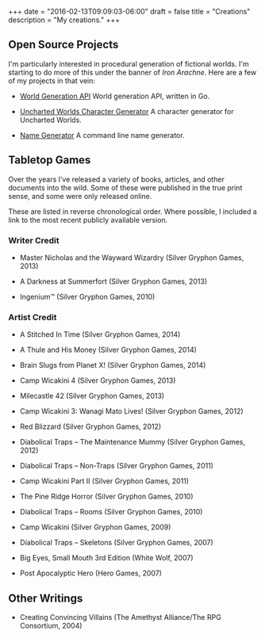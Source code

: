 +++
date = "2016-02-13T09:09:03-06:00"
draft = false
title = "Creations"
description = "My creations."
+++

## Open Source Projects

I'm particularly interested in procedural generation of fictional worlds. I'm starting to do more of this under the banner of *Iron Arachne*. Here are a few of my projects in that vein:

* [World Generation API](https://github.com/ironarachne/world) World generation API, written in Go.

* [Uncharted Worlds Character Generator](https://github.com/ironarachne/uncharted-worlds-chargen) A character generator for Uncharted Worlds.

* [Name Generator](https://github.com/ironarachne/namegen) A command line name generator.

## Tabletop Games

Over the years I’ve released a variety of books, articles, and other documents into the wild. Some of these were published in the true print sense, and some were only released online.

These are listed in reverse chronological order. Where possible, I included a link to the most recent publicly available version.

### Writer Credit

* Master Nicholas and the Wayward Wizardry (Silver Gryphon Games, 2013)

* A Darkness at Summerfort (Silver Gryphon Games, 2013)

* Ingenium™ (Silver Gryphon Games, 2010)

### Artist Credit

* A Stitched In Time (Silver Gryphon Games, 2014)

* A Thule and His Money (Silver Gryphon Games, 2014)

* Brain Slugs from Planet X! (Silver Gryphon Games, 2014)

* Camp Wicakini 4 (Silver Gryphon Games, 2013)

* Milecastle 42 (Silver Gryphon Games, 2013)

* Camp Wicakini 3: Wanagi Mato Lives! (Silver Gryphon Games, 2012)

* Red Blizzard (Silver Gryphon Games, 2012)

* Diabolical Traps – The Maintenance Mummy (Silver Gryphon Games, 2012)

* Diabolical Traps – Non-Traps (Silver Gryphon Games, 2011)

* Camp Wicakini Part II (Silver Gryphon Games, 2011)

* The Pine Ridge Horror (Silver Gryphon Games, 2010)

* Diabolical Traps – Rooms (Silver Gryphon Games, 2010)

* Camp Wicakini (Silver Gryphon Games, 2009)

* Diabolical Traps – Skeletons (Silver Gryphon Games, 2007)

* Big Eyes, Small Mouth 3rd Edition (White Wolf, 2007)

* Post Apocalyptic Hero (Hero Games, 2007)

## Other Writings

* Creating Convincing Villains (The Amethyst Alliance/The RPG Consortium, 2004)
